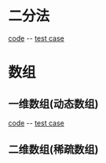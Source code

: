


# 二分法
[code](src/main/java/com/kino/algorithm/a/BinarySearch.java) -- [test case](src/test/java/com/kino/algorithm/a/TestBinarySearch.java)

# 数组
## 一维数组(动态数组)
[code](src/main/java/com/kino/algorithm/b/KinoArray.java) -- [test case](src/test/java/com/kino/algorithm/b/KinoArrayTest.java)
## 二维数组(稀疏数组)
